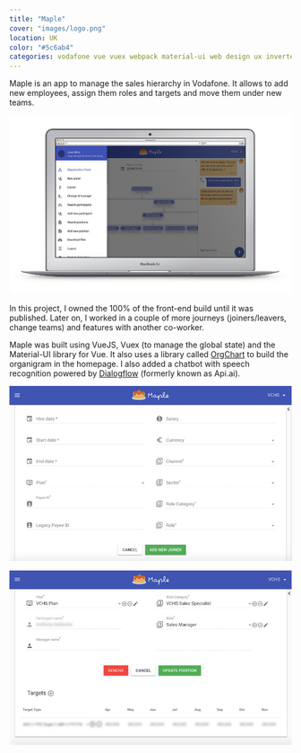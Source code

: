 ```yaml
---
title: "Maple"
cover: "images/logo.png"
location: UK
color: "#5c6ab4"
categories: vodafone vue vuex webpack material-ui web design ux inverted
---
```


Maple is an app to manage the sales hierarchy in Vodafone. It allows to add new employees, assign them roles and targets and move them under new teams.

![](./images/1.jpg "Home page")

In this project, I owned the 100% of the front-end build until it was published. Later on, I worked in a couple of more journeys (joiners/leavers, change teams) and features with another co-worker.

Maple was built using VueJS, Vuex (to manage the global state) and the Material-UI library for Vue. It also uses a library called [OrgChart](https://github.com/dabeng/OrgChart) to build the organigram in the homepage. I also added a chatbot with speech recognition powered by [Dialogflow](https://dialogflow.com/) (formerly known as Api.ai).

![](./images/2.jpg "Adding a new employee")

![](./images/3.jpg "Targets")
